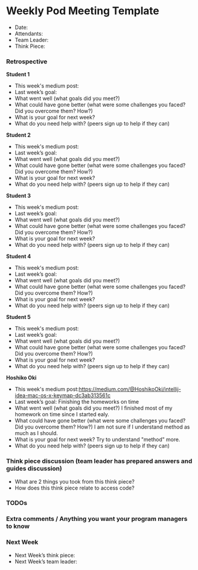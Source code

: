 # Weekly Pod Meeting Template

* Date:
* Attendants:
* Team Leader:
* Think Piece:

### Retrospective

**Student 1**

* This week's medium post:
* Last week’s goal:
* What went well (what goals did you meet?)
* What could have gone better (what were some challenges you faced? Did you overcome them? How?)
* What is your goal for next week?
* What do you need help with? (peers sign up to help if they can)

**Student 2**

* This week's medium post:
* Last week’s goal:
* What went well (what goals did you meet?)
* What could have gone better (what were some challenges you faced? Did you overcome them? How?)
* What is your goal for next week?
* What do you need help with? (peers sign up to help if they can)

**Student 3**

* This week's medium post:
* Last week’s goal:
* What went well (what goals did you meet?)
* What could have gone better (what were some challenges you faced? Did you overcome them? How?)
* What is your goal for next week?
* What do you need help with? (peers sign up to help if they can)

**Student 4**

* This week's medium post:
* Last week’s goal:
* What went well (what goals did you meet?)
* What could have gone better (what were some challenges you faced? Did you overcome them? How?)
* What is your goal for next week?
* What do you need help with? (peers sign up to help if they can)

**Student 5**

* This week's medium post:
* Last week’s goal:
* What went well (what goals did you meet?)
* What could have gone better (what were some challenges you faced? Did you overcome them? How?)
* What is your goal for next week?
* What do you need help with? (peers sign up to help if they can)

**Hoshiko Oki**

* This week's medium post:https://medium.com/@HoshikoOki/intellij-idea-mac-os-x-keymap-dc3ab313561c
* Last week’s goal: Finishing the homeworks on time
* What went well (what goals did you meet?) I finished most of my homework on time since I started ealy.
* What could have gone better (what were some challenges you faced? Did you overcome them? How?)  I am not sure if I understand method as much as I should.
* What is your goal for next week? Try to understand "method" more.
* What do you need help with? (peers sign up to help if they can)

### Think piece discussion (team leader has prepared answers and guides discussion)

* What are 2 things you took from this think piece?
* How does this think piece relate to access code?

### TODOs

### Extra comments / Anything you want your program managers to know

### Next Week

* Next Week’s think piece:
* Next Week’s team leader:


